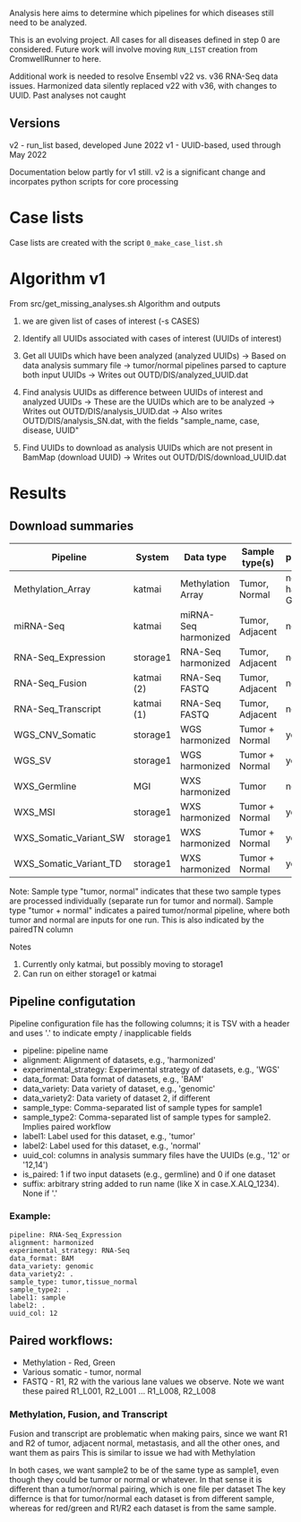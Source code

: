 Analysis here aims to determine which pipelines for which diseases
still need to be analyzed.  

This is an evolving project.  All cases for all diseases defined in step 0 are considered.
Future work will involve moving `RUN_LIST` creation from CromwellRunner to here.

Additional work is needed to resolve Ensembl v22 vs. v36 RNA-Seq data issues.  Harmonized
data silently replaced v22 with v36, with changes to UUID.  Past analyses not caught

## Versions

v2 - run_list based, developed June 2022
v1 - UUID-based, used through May 2022

Documentation below partly for v1 still.  v2 is a significant change and incorpates python scripts
for core processing 

# Case lists

Case lists are created with the script `0_make_case_list.sh`

# Algorithm v1
From src/get_missing_analyses.sh
Algorithm and outputs
  1. we are given list of cases of interest (-s CASES)
  2. Identify all UUIDs associated with cases of interest (UUIDs of interest)
  3. Get all UUIDs which have been analyzed (analyzed UUIDs)
     -> Based on data analysis summary file
     -> tumor/normal pipelines parsed to capture both input UUIDs
     -> Writes out OUTD/DIS/analyzed_UUID.dat
  4. Find analysis UUIDs as difference between UUIDs of interest and analyzed UUIDs
     -> These are the UUIDs which are to be analyzed
     -> Writes out OUTD/DIS/analysis_UUID.dat
     -> Also writes OUTD/DIS/analysis_SN.dat, with the fields "sample_name, case, disease, UUID"
        
  5. Find UUIDs to download as analysis UUIDs which are not present in BamMap (download UUID)
     -> Writes out OUTD/DIS/download_UUID.dat


# Results

## Download summaries
| Pipeline              | System    | Data type            | Sample type(s)  | pairedTN |
| -----------           | ------    | ---------            | --------------- | -------- |
| Methylation_Array     | katmai    | Methylation Array    | Tumor, Normal   |   no (but has Red, Green) |
| miRNA-Seq             | katmai    | miRNA-Seq harmonized | Tumor, Adjacent |   no     |
| RNA-Seq_Expression    | storage1  | RNA-Seq harmonized   | Tumor, Adjacent |   no     |
| RNA-Seq_Fusion        | katmai (2)| RNA-Seq FASTQ        | Tumor, Adjacent |   no     |
| RNA-Seq_Transcript    | katmai (1)| RNA-Seq FASTQ        | Tumor, Adjacent |   no     |
| WGS_CNV_Somatic       | storage1  | WGS harmonized       | Tumor + Normal  |   yes    |
| WGS_SV                | storage1  | WGS harmonized       | Tumor + Normal  |   yes    |
| WXS_Germline          | MGI       | WXS harmonized       | Tumor           |   no     |
| WXS_MSI               | storage1  | WXS harmonized       | Tumor + Normal  |   yes    |
| WXS_Somatic_Variant_SW| storage1  | WXS harmonized       | Tumor + Normal  |   yes    |
| WXS_Somatic_Variant_TD| storage1  | WXS harmonized       | Tumor + Normal  |   yes    |

Note: Sample type "tumor, normal" indicates that these two sample types are processed individually
(separate run for tumor and normal).  Sample type "tumor + normal" indicates a paired tumor/normal pipeline,
where both tumor and normal are inputs for one run. This is also indicated by the pairedTN column

Notes
1. Currently only katmai, but possibly moving to storage1
2. Can run on either storage1 or katmai

## Pipeline configutation 
Pipeline configuration file has the following columns; it is TSV with a header and uses '.' to indicate empty / inapplicable fields

* pipeline: pipeline name
* alignment: Alignment of datasets, e.g., 'harmonized'
* experimental_strategy: Experimental strategy of datasets, e.g., 'WGS'
* data_format: Data format of datasets, e.g., 'BAM'
* data_variety: Data variety of dataset, e.g., 'genomic'
* data_variety2: Data variety of dataset 2, if different
* sample_type: Comma-separated list of sample types for sample1
* sample_type2: Comma-separated list of sample types for sample2.  Implies paired workflow
* label1: Label used for this dataset, e.g., 'tumor'
* label2: Label used for this dataset, e.g., 'normal'
* uuid_col: columns in analysis summary files have the UUIDs (e.g., '12' or '12,14')
* is_paired: 1 if two input datasets (e.g., germline) and 0 if one dataset
* suffix: arbitrary string added to run name (like X in case.X.ALQ_1234).  None if '.'

### Example:
```
pipeline: RNA-Seq_Expression
alignment: harmonized
experimental_strategy: RNA-Seq
data_format: BAM
data_variety: genomic
data_variety2: .
sample_type: tumor,tissue_normal
sample_type2: .
label1: sample
label2: .
uuid_col: 12
```

## Paired workflows:
* Methylation - Red, Green
* Various somatic - tumor, normal
* FASTQ - R1, R2 with the various lane values we observe.  Note we want these paired
	R1_L001, R2_L001
	...
	R1_L008, R2_L008

### Methylation, Fusion, and Transcript
Fusion and transcript are problematic when making pairs, since we want R1 and R2 of tumor, adjacent normal, metastasis,
and all the other ones, and want them as pairs
This is similar to issue we had with Methylation

In both cases, we want sample2 to be of the same type as sample1, even though they could be tumor or normal or whatever.
In that sense it is different than a tumor/normal pairing, which is one file per dataset
The key differnce is that for tumor/normal each dataset is from different sample, whereas for red/green and R1/R2 
each dataset is from the same sample.
